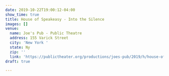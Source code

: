 ```yaml
---
date: 2019-10-22T19:00:12-04:00
show_time: true
title: House of Speakeasy - Into the Silence
images: []
venue:
  name: Joe's Pub - Public Theatre
  address: 155 Varick Street
  city: 'New York '
  state: Ny
  zip: ''
  link: 'https://publictheater.org/productions/joes-pub/2019/h/house-of-speakeasy-seriously-entertaining/ '
draft: true

---
```

